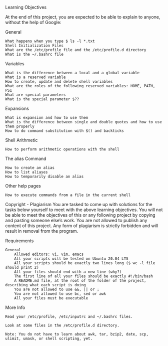 Learning Objectives

At the end of this project, you are expected to be able to explain to anyone, without the help of Google:

General
	
	What happens when you type $ ls -l *.txt
	Shell Initialization Files
	What are the /etc/profile file and the /etc/profile.d directory
	What is the ~/.bashrc file

Variables
	
	What is the difference between a local and a global variable
	What is a reserved variable
	How to create, update and delete shell variables
	What are the roles of the following reserved variables: HOME, PATH, PS1
	What are special parameters
	What is the special parameter $??

Expansions
	
	What is expansion and how to use them
	What is the difference between single and double quotes and how to use them properly
	How to do command substitution with $() and backticks

Shell Arithmetic
	
	How to perform arithmetic operations with the shell

The alias Command
	
	How to create an alias
	How to list aliases
	How to temporarily disable an alias

Other help pages
	
	How to execute commands from a file in the current shell

Copyright - Plagiarism
	You are tasked to come up with solutions for the tasks below yourself to meet with the above learning objectives.
	You will not be able to meet the objectives of this or any following project by copying and pasting someone else’s work.
	You are not allowed to publish any content of this project.
	Any form of plagiarism is strictly forbidden and will result in removal from the program.

Requirements

	General
		Allowed editors: vi, vim, emacs
		All your scripts will be tested on Ubuntu 20.04 LTS
		All your scripts should be exactly two lines long ($ wc -l file should print 2)
		All your files should end with a new line (why?)
		The first line of all your files should be exactly #!/bin/bash
		A README.md file, at the root of the folder of the project, describing what each script is doing
		You are not allowed to use &&, || or ;
		You are not allowed to use bc, sed or awk
		All your files must be executable

More Info
	
	Read your /etc/profile, /etc/inputrc and ~/.bashrc files.

	Look at some files in the /etc/profile.d directory.

	Note: You do not have to learn about awk, tar, bzip2, date, scp, ulimit, umask, or shell scripting, yet.
